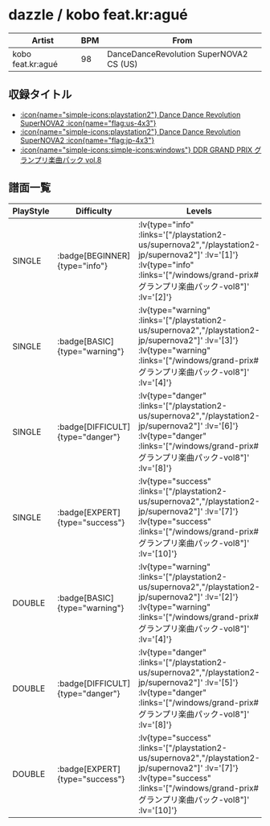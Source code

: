# dazzle / kobo feat.kr:agué

|Artist|BPM|From|
|------|---|----|
|kobo feat.kr:agué|98|DanceDanceRevolution SuperNOVA2 CS (US)|

## 収録タイトル

- [ :icon{name="simple-icons:playstation2"} Dance Dance Revolution SuperNOVA2 :icon{name="flag:us-4x3"} ](/playstation2-us/supernova2)
- [ :icon{name="simple-icons:playstation2"} Dance Dance Revolution SuperNOVA2 :icon{name="flag:jp-4x3"} ](/playstation2-jp/supernova2)
- [ :icon{name="simple-icons:simple-icons:windows"} DDR GRAND PRIX グランプリ楽曲パック vol.8](/windows/grand-prix#グランプリ楽曲パック-vol8)

## 譜面一覧

|PlayStyle|Difficulty|Levels|Notes|Movie|
|---------|----------|------|-----|-----|
|SINGLE| :badge[BEGINNER]{type="info"} | :lv{type="info" :links='["/playstation2-us/supernova2","/playstation2-jp/supernova2"]' :lv='[1]'}  :lv{type="info" :links='["/windows/grand-prix#グランプリ楽曲パック-vol8"]' :lv='[2]'} |60/0||
|SINGLE| :badge[BASIC]{type="warning"} | :lv{type="warning" :links='["/playstation2-us/supernova2","/playstation2-jp/supernova2"]' :lv='[3]'}  :lv{type="warning" :links='["/windows/grand-prix#グランプリ楽曲パック-vol8"]' :lv='[4]'} |111/21||
|SINGLE| :badge[DIFFICULT]{type="danger"} | :lv{type="danger" :links='["/playstation2-us/supernova2","/playstation2-jp/supernova2"]' :lv='[6]'}  :lv{type="danger" :links='["/windows/grand-prix#グランプリ楽曲パック-vol8"]' :lv='[8]'} |184/12||
|SINGLE| :badge[EXPERT]{type="success"} | :lv{type="success" :links='["/playstation2-us/supernova2","/playstation2-jp/supernova2"]' :lv='[7]'}  :lv{type="success" :links='["/windows/grand-prix#グランプリ楽曲パック-vol8"]' :lv='[10]'} |250/17||
|DOUBLE| :badge[BASIC]{type="warning"} | :lv{type="warning" :links='["/playstation2-us/supernova2","/playstation2-jp/supernova2"]' :lv='[2]'}  :lv{type="warning" :links='["/windows/grand-prix#グランプリ楽曲パック-vol8"]' :lv='[4]'} |101/15||
|DOUBLE| :badge[DIFFICULT]{type="danger"} | :lv{type="danger" :links='["/playstation2-us/supernova2","/playstation2-jp/supernova2"]' :lv='[5]'}  :lv{type="danger" :links='["/windows/grand-prix#グランプリ楽曲パック-vol8"]' :lv='[8]'} |182/17||
|DOUBLE| :badge[EXPERT]{type="success"} | :lv{type="success" :links='["/playstation2-us/supernova2","/playstation2-jp/supernova2"]' :lv='[7]'}  :lv{type="success" :links='["/windows/grand-prix#グランプリ楽曲パック-vol8"]' :lv='[10]'} |243/23||
